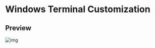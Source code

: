 # Windows Terminal Customization

## Preview
![img](https://github.com/user-attachments/assets/59d43010-083b-45e9-aef0-aa0f7d0d2239)
